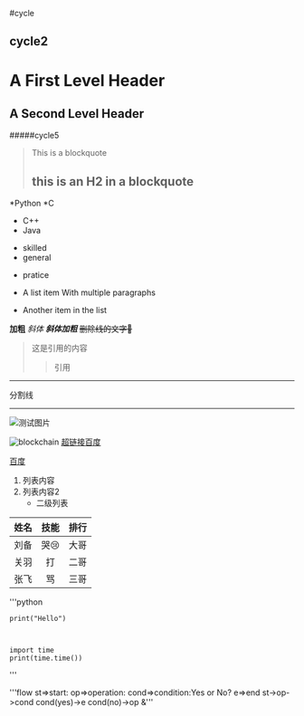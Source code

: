 #cycle
## cycle2
A First Level Header
====================
A Second Level Header
---------------------
#####cycle5

>This is a blockquote
>## this is an H2 in a blockquote

*Python
*C 
* C++
* Java

- skilled
- general 
+ pratice


* A list item
    With multiple paragraphs


* Another item in the list


**加粗**
*斜体*
***斜体加粗***
~~删除线的文字~~

>这是引用的内容
>>引用

-----
分割线
******

![测试图片](http://img.zcool.cn/community/0117e2571b8b246ac72538120dd8a4.jpg@1280w_1l_2o_100sh.jpg)

![blockchain](https://ss0.bdstatic.com/70cFvHSh_Q1YnxGkpoWK1HF6hhy/it/u=702257389,1274025419&fm=27&gp=0.jpg "区块链")
[超链接百度](https://www.baidu.com)

[百度](http://baidu.com)
1. 列表内容
2. 列表内容2
   * 二级列表


姓名|技能|排行
---|:--:|---
刘备|哭😢|大哥
关羽|打|二哥
张飞|骂|三哥

'''python
  
    print("Hello")



    import time 
    print(time.time())

'''


'''flow
st=>start:
op=>operation:
cond=>condition:Yes or No?
e=>end
st->op->cond
cond(yes)->e
cond(no)->op
&'''

